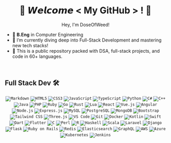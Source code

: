 <!--- Header --->   
<h1 align="center">
  🌟 𝙒𝙚𝙡𝙘𝙤𝙢𝙚 < My GitHub > ! 🌟
  <a target="_blank">
  </a>
</h1>
      
<p align='center'>Hey, I'm DoseOfWeed!</p>

<!--- About You --->   
<a target="_blank">
</a>

- 🔭 **B.Eng** in Computer Engineering
- 🌱 I’m currently diving deep into Full-Stack Development and mastering new tech stacks!
- 👯 This is a public repository packed with DSA, full-stack projects, and code in 60+ languages.

<br/>

<!--- Some Skills --->        
<h2> Full Stack Dev 🛠</h2>
<div align="center">
<code><img src="https://img.shields.io/badge/Markdown-000000?style=for-the-badge&logo=markdown&logoColor=white" alt="Markdown"></code>
<code><img src="https://img.shields.io/badge/html5-%23E34F26.svg?style=for-the-badge&logo=html5&logoColor=white" alt="HTML5"></code>
<code><img src="https://img.shields.io/badge/css3-%231572B6.svg?style=for-the-badge&logo=css3&logoColor=white" alt="CSS3"></code>
<code><img src="https://img.shields.io/badge/javascript-%23323330.svg?style=for-the-badge&logo=javascript&logoColor=%23F7DF1E" alt="JavaScript"></code>
<code><img src="https://img.shields.io/badge/typescript-%23007ACC.svg?style=for-the-badge&logo=typescript&logoColor=white" alt="TypeScript"></code>
<code><img src="https://img.shields.io/badge/python-3670A0?style=for-the-badge&logo=python&logoColor=ffdd54" alt="Python"></code>
<code><img src="https://img.shields.io/badge/c%23-%23239120.svg?style=for-the-badge&logo=csharp&logoColor=white" alt="C#"></code>
<code><img src="https://img.shields.io/badge/c++-%2300599C.svg?style=for-the-badge&logo=c%2B%2B&logoColor=white" alt="C++"></code>
<code><img src="https://img.shields.io/badge/java-%23ED8B00.svg?style=for-the-badge&logo=java&logoColor=white" alt="Java"></code>
<code><img src="https://img.shields.io/badge/php-777BB4?style=for-the-badge&logo=php&logoColor=white" alt="PHP"></code>
<code><img src="https://img.shields.io/badge/ruby-%23CC342D.svg?style=for-the-badge&logo=ruby&logoColor=white" alt="Ruby"></code>
<code><img src="https://img.shields.io/badge/go-%2300ADD8.svg?style=for-the-badge&logo=go&logoColor=white" alt="Go"></code>
<code><img src="https://img.shields.io/badge/rust-%23000000.svg?style=for-the-badge&logo=rust&logoColor=white" alt="Rust"></code>
<code><img src="https://img.shields.io/badge/lua-2C2D72.svg?style=for-the-badge&logo=lua&logoColor=white" alt="Lua"></code>
<code><img src="https://img.shields.io/badge/react-%2320232a.svg?style=for-the-badge&logo=react&logoColor=%2361DAFB" alt="React"></code>
<code><img src="https://img.shields.io/badge/vuejs-%2335495e.svg?style=for-the-badge&logo=vuedotjs&logoColor=%234FC08D" alt="Vue.js"></code>
<code><img src="https://img.shields.io/badge/angular-%23DD0031.svg?style=for-the-badge&logo=angular&logoColor=white" alt="Angular"></code>
<code><img src="https://img.shields.io/badge/node.js-6DA55F?style=for-the-badge&logo=node.js&logoColor=white" alt="Node.js"></code>
<code><img src="https://img.shields.io/badge/express.js-%23404d59.svg?style=for-the-badge&logo=express&logoColor=%2361DAFB" alt="Express.js"></code>
<code><img src="https://img.shields.io/badge/mysql-%2300f.svg?style=for-the-badge&logo=mysql&logoColor=white" alt="MySQL"></code>
<code><img src="https://img.shields.io/badge/postgres-%23316192.svg?style=for-the-badge&logo=postgresql&logoColor=white" alt="PostgreSQL"></code>
<code><img src="https://img.shields.io/badge/mongodb-%234ea94b.svg?style=for-the-badge&logo=mongodb&logoColor=white" alt="MongoDB"></code>
<code><img src="https://img.shields.io/badge/bootstrap-%23563D7C.svg?style=for-the-badge&logo=bootstrap&logoColor=white" alt="Bootstrap"></code>
<code><img src="https://img.shields.io/badge/tailwindcss-%2338B2AC.svg?style=for-the-badge&logo=tailwind-css&logoColor=white" alt="Tailwind CSS"></code>
<code><img src="https://img.shields.io/badge/threejs-black?style=for-the-badge&logo=three.js&logoColor=white" alt="Three.js"></code>
<code><img src="https://img.shields.io/badge/vscode-007ACC.svg?style=for-the-badge&logo=visualstudiocode&logoColor=white" alt="VS Code"></code>
<code><img src="https://img.shields.io/badge/git-%23F05033.svg?style=for-the-badge&logo=git&logoColor=white" alt="Git"></code>
<code><img src="https://img.shields.io/badge/docker-%230db7ed.svg?style=for-the-badge&logo=docker&logoColor=white" alt="Docker"></code>
<code><img src="https://img.shields.io/badge/kotlin-%237F52FF.svg?style=for-the-badge&logo=kotlin&logoColor=white" alt="Kotlin"></code>
<code><img src="https://img.shields.io/badge/swift-%23F05138.svg?style=for-the-badge&logo=swift&logoColor=white" alt="Swift"></code>
<code><img src="https://img.shields.io/badge/dart-%230175C2.svg?style=for-the-badge&logo=dart&logoColor=white" alt="Dart"></code>
<code><img src="https://img.shields.io/badge/flutter-%2302569B.svg?style=for-the-badge&logo=flutter&logoColor=white" alt="Flutter"></code>
<code><img src="https://img.shields.io/badge/c-%2300599C.svg?style=for-the-badge&logo=c&logoColor=white" alt="C"></code>
<code><img src="https://img.shields.io/badge/perl-%2339457E.svg?style=for-the-badge&logo=perl&logoColor=white" alt="Perl"></code>
<code><img src="https://img.shields.io/badge/r-%23276DC3.svg?style=for-the-badge&logo=r&logoColor=white" alt="R"></code>
<code><img src="https://img.shields.io/badge/haskell-%235E5086.svg?style=for-the-badge&logo=haskell&logoColor=white" alt="Haskell"></code>
<code><img src="https://img.shields.io/badge/scala-%23DC322F.svg?style=for-the-badge&logo=scala&logoColor=white" alt="Scala"></code>
<code><img src="https://img.shields.io/badge/laravel-%23FF2D20.svg?style=for-the-badge&logo=laravel&logoColor=white" alt="Laravel"></code>
<code><img src="https://img.shields.io/badge/django-%23092E20.svg?style=for-the-badge&logo=django&logoColor=white" alt="Django"></code>
<code><img src="https://img.shields.io/badge/flask-%23000.svg?style=for-the-badge&logo=flask&logoColor=white" alt="Flask"></code>
<code><img src="https://img.shields.io/badge/rails-%23CC0000.svg?style=for-the-badge&logo=rubyonrails&logoColor=white" alt="Ruby on Rails"></code>
<code><img src="https://img.shields.io/badge/redis-%23D82C20.svg?style=for-the-badge&logo=redis&logoColor=white" alt="Redis"></code>
<code><img src="https://img.shields.io/badge/elasticsearch-%23005571.svg?style=for-the-badge&logo=elasticsearch&logoColor=white" alt="Elasticsearch"></code>
<code><img src="https://img.shields.io/badge/graphql-%23E10098.svg?style=for-the-badge&logo=graphql&logoColor=white" alt="GraphQL"></code>
<code><img src="https://img.shields.io/badge/aws-%23FF9900.svg?style=for-the-badge&logo=amazonaws&logoColor=white" alt="AWS"></code>
<code><img src="https://img.shields.io/badge/azure-%230072C6.svg?style=for-the-badge&logo=microsoftazure&logoColor=white" alt="Azure"></code>
<code><img src="https://img.shields.io/badge/kubernetes-%23326CE5.svg?style=for-the-badge&logo=kubernetes&logoColor=white" alt="Kubernetes"></code>
<code><img src="https://img.shields.io/badge/jenkins-%232C5263.svg?style=for-the-badge&logo=jenkins&logoColor=white" alt="Jenkins"></code>
</div>
